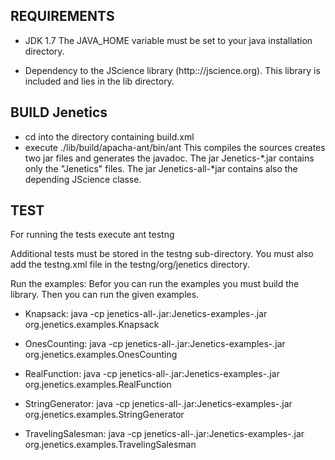 REQUIREMENTS
---------------------------------------

- JDK 1.7
  The JAVA_HOME variable must be set to your
  java installation directory.
  
- Dependency to the JScience library (http:://jscience.org).
  This library is included and lies in the lib directory.

BUILD Jenetics
---------------------------------------

- cd into the directory containing build.xml
- execute ./lib/build/apacha-ant/bin/ant
  This compiles the sources creates two jar files and
  generates the javadoc. The jar Jenetics-*.jar contains
  only the "Jenetics" files. The jar Jenetics-all-*jar
  contains also the depending JScience classe.


TEST
---------------------------------------

For running the tests execute
    ant testng

Additional tests must be stored in the testng sub-directory.
You must also add the testng.xml file in the testng/org/jenetics
directory.

Run the examples:
Befor you can run the examples you must build the
library. Then you can run the given examples.

- Knapsack:
    java -cp jenetics-all-<version>.jar:Jenetics-examples-<version>.jar org.jenetics.examples.Knapsack
    
- OnesCounting:
    java -cp jenetics-all-<version>.jar:Jenetics-examples-<version>.jar org.jenetics.examples.OnesCounting
    
- RealFunction:
    java -cp jenetics-all-<version>.jar:Jenetics-examples-<version>.jar org.jenetics.examples.RealFunction
    
- StringGenerator:
    java -cp jenetics-all-<version>.jar:Jenetics-examples-<version>.jar org.jenetics.examples.StringGenerator
    
- TravelingSalesman:
    java -cp jenetics-all-<version>.jar:Jenetics-examples-<version>.jar org.jenetics.examples.TravelingSalesman

